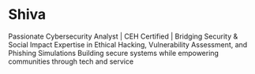 # Shiva
Passionate Cybersecurity Analyst | CEH Certified | Bridging Security &amp; Social Impact Expertise in Ethical Hacking, Vulnerability Assessment, and Phishing Simulations Building secure systems while empowering communities through tech and service
